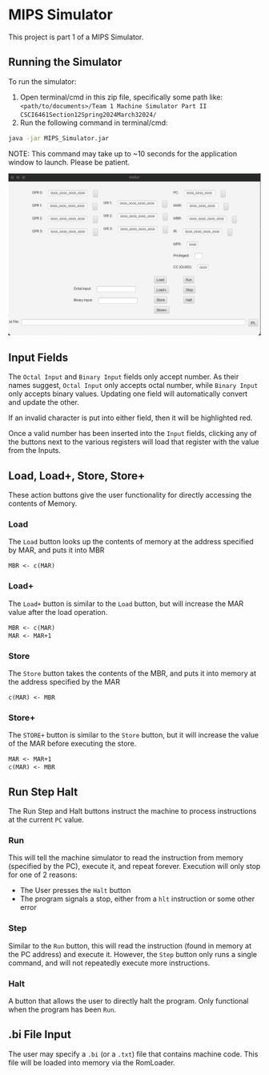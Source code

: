 # MIPS Simulator

This project is part 1 of a MIPS Simulator.

## Running the Simulator

To run the simulator:

1. Open terminal/cmd in this zip file, specifically some path like: `<path/to/documents>/Team 1 Machine Simulator Part II CSCI6461Section12Spring2024March32024/`
2. Run the following command in terminal/cmd:

```bash
java -jar MIPS_Simulator.jar
```

NOTE: This command may take up to ~10 seconds for the application window to launch.
Please be patient.

![image info](./pictures/ProjectView_Default.png)

## Input Fields

The `Octal Input` and `Binary Input` fields only accept number.
As their names suggest, `Octal Input` only accepts octal number, while `Binary Input` only accepts binary values.
Updating one field will automatically convert and update the other.

If an invalid character is put into either field, then it will be highlighted red.

Once a valid number has been inserted into the `Input` fields, clicking any of the buttons next to the various registers
will load that register with the value from the Inputs.

## Load, Load+, Store, Store+

These action buttons give the user functionality for directly accessing the contents of Memory.

### Load

The `Load` button looks up the contents of memory at the address specified by MAR, and puts it into MBR

```
MBR <- c(MAR)
```

### Load+

The `Load+` button is similar to the `Load` button, but will increase the MAR value after the load operation.

```
MBR <- c(MAR)
MAR <- MAR+1
```

### Store

The `Store` button takes the contents of the MBR, and puts it into memory at the address specified by the MAR

```
c(MAR) <- MBR
```

### Store+

The `STORE+` button is similar to the `Store` button, but it will increase the value of the MAR before executing the
store.

```
MAR <- MAR+1
c(MAR) <- MBR
```

## Run Step Halt

The Run Step and Halt buttons instruct the machine to process instructions at the current `PC` value.

### Run

This will tell the machine simulator to read the instruction from memory (specified by the PC), execute it, and repeat
forever. Execution will only stop for one of 2 reasons:

- The User presses the `Halt` button
- The program signals a stop, either from a `hlt` instruction or some other error

### Step

Similar to the `Run` button, this will read the instruction (found in memory at the PC address) and execute it. However,
the `Step` button only runs a single command, and will not repeatedly execute more instructions.

### Halt

A button that allows the user to directly halt the program. Only functional when the program has
been `Run`.

## .bi File Input

The user may specify a `.bi` (or a `.txt`) file that contains machine code. This file will be loaded into memory via the
RomLoader.
